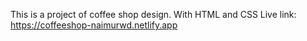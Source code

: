 This is a project of coffee shop design.
With HTML and CSS
Live link: https://coffeeshop-naimurwd.netlify.app

